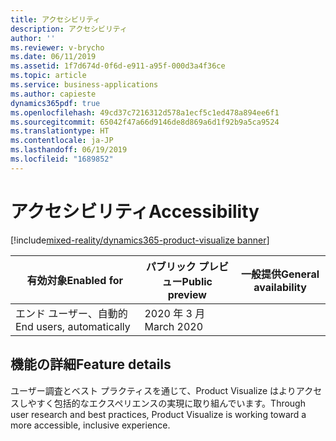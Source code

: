 ```yaml
---
title: アクセシビリティ
description: アクセシビリティ
author: ''
ms.reviewer: v-brycho
ms.date: 06/11/2019
ms.assetid: 1f7d674d-0f6d-e911-a95f-000d3a4f36ce
ms.topic: article
ms.service: business-applications
ms.author: capieste
dynamics365pdf: true
ms.openlocfilehash: 49cd37c7216312d578a1ecf5c1ed478a894ee6f1
ms.sourcegitcommit: 65042f47a66d9146de8d869a6d1f92b9a5ca9524
ms.translationtype: HT
ms.contentlocale: ja-JP
ms.lasthandoff: 06/19/2019
ms.locfileid: "1689852"
---
```

# <a name="accessibility"></a><span data-ttu-id="07954-103">アクセシビリティ</span><span class="sxs-lookup"><span data-stu-id="07954-103">Accessibility</span></span>
[!include[mixed-reality/dynamics365-product-visualize banner](../includes/mixed-reality/dynamics365-product-visualize.md)]

| <span data-ttu-id="07954-104">有効対象</span><span class="sxs-lookup"><span data-stu-id="07954-104">Enabled for</span></span>    |  <span data-ttu-id="07954-105">パブリック プレビュー</span><span class="sxs-lookup"><span data-stu-id="07954-105">Public preview</span></span> | <span data-ttu-id="07954-106">一般提供</span><span class="sxs-lookup"><span data-stu-id="07954-106">General availability</span></span> | 
| ---------- | ---------- |---------- |
|<span data-ttu-id="07954-107">エンド ユーザー、自動的</span><span class="sxs-lookup"><span data-stu-id="07954-107">End users, automatically</span></span>|<span data-ttu-id="07954-108">2020 年 3 月</span><span class="sxs-lookup"><span data-stu-id="07954-108">March 2020</span></span>| |






## <a name="feature-details"></a><span data-ttu-id="07954-109">機能の詳細</span><span class="sxs-lookup"><span data-stu-id="07954-109">Feature details</span></span>
<!--feature detail start -->
<span data-ttu-id="07954-110">ユーザー調査とベスト プラクティスを通じて、Product Visualize はよりアクセスしやすく包括的なエクスペリエンスの実現に取り組んでいます。</span><span class="sxs-lookup"><span data-stu-id="07954-110">Through user research and best practices, Product Visualize is working toward a more accessible, inclusive experience.</span></span>
<!--feature detail end -->










